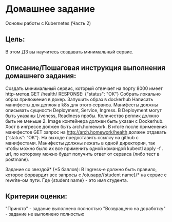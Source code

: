  # Домашнее задание
Основы работы с Kubernetes (Часть 2)  

## Цель:
В этом ДЗ вы научитесь создавать минимальный сервис.

## Описание/Пошаговая инструкция выполнения домашнего задания:
Создать минимальный сервис, который отвечает на порту 8000 имеет http-метод GET /health/ RESPONSE: {"status": "OK"} Cобрать локально образ приложения в докер. Запушить образ в dockerhub Написать манифесты для деплоя в k8s для этого сервиса. Манифесты должны описывать сущности Deployment, Service, Ingress. В Deployment могут быть указаны Liveness, Readiness пробы. Количество реплик должно быть не меньше 2. Image контейнера должен быть указан с Dockerhub. Хост в ингрессе должен быть arch.homework. В итоге после применения манифестов GET запрос на http://arch.homework/health должен отдавать {“status”: “OK”}. На выходе предоставить
ссылку на github c манифестами. Манифесты должны лежать в одной директории, так чтобы можно было их все применить одной командой kubectl apply -f .
url, по которому можно будет получить ответ от сервиса (либо тест в postmanе).  

Задание со звездой* (+5 баллов): В Ingress-е должно быть правило, которое форвардит все запросы с /otusapp/{student name}/* на сервис с rewrite-ом пути. Где {student name} - это имя студента.

## Критерии оценки:
"Принято" - задание выполнено полностью
"Возвращено на доработку" - задание не выполнено полностью